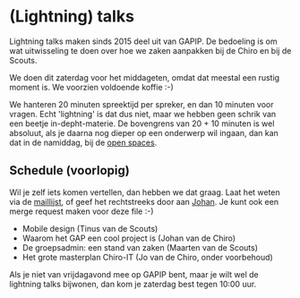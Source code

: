 # (Lightning) talks

Lightning talks maken sinds 2015 deel uit van GAPIP. De bedoeling is om
wat uitwisseling te doen over hoe we zaken
aanpakken bij de Chiro en bij de Scouts.

We doen dit zaterdag voor het middageten, omdat dat meestal een rustig
moment is. We voorzien voldoende koffie :-)

We hanteren 20 minuten spreektijd per spreker, en dan 10 minuten voor
vragen. Echt 'lightning' is dat dus niet, maar we hebben geen schrik van
een beetje in-depht-materie. De bovengrens van 20 + 10 minuten is wel
absoluut, als je daarna nog dieper op een onderwerp wil ingaan, dan kan dat
in de namiddag, bij de [open spaces](Open_spaces.md).

## Schedule (voorlopig)

Wil je zelf iets komen vertellen, dan hebben we dat graag.
Laat het weten via de [maillijst](http://lists.maillijst.chiro.be/mailman/listinfo/gapip),
of geef het rechtstreeks door aan [Johan](https://twitter.com/vohanj).
Je kunt ook een merge request maken voor deze file :-)

- Mobile design (Tinus van de Scouts)
- Waarom het GAP een cool project is (Johan van de Chiro)
- De groepsadmin: een stand van zaken (Maarten van de Scouts)
- Het grote masterplan Chiro-IT (Jo van de Chiro, onder voorbehoud)

Als je niet van vrijdagavond mee op GAPIP bent, maar je wilt wel de
lightning talks bijwonen, dan kom je zaterdag best tegen 10:00 uur.
